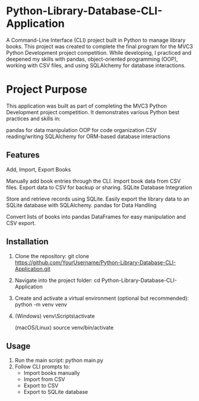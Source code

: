 # Python-Library-Database-CLI-Application
A Command-Line Interface (CLI) project built in Python to manage library books. This project was created to complete the final program for the MVC3 Python Development project competition. While developing, I practiced and deepened my skills with pandas, object-oriented programming (OOP), working with CSV files, and using SQLAlchemy for database interactions.

# Project Purpose
This application was built as part of completing the MVC3 Python Development project competition. It demonstrates various Python best practices and skills in:

pandas for data manipulation
OOP for code organization
CSV reading/writing
SQLAlchemy for ORM-based database interactions

## Features
Add, Import, Export Books

Manually add book entries through the CLI.
Import book data from CSV files.
Export data to CSV for backup or sharing.
SQLite Database Integration

Store and retrieve records using SQLite.
Easily export the library data to an SQLite database with SQLAlchemy.
pandas for Data Handling

Convert lists of books into pandas DataFrames for easy manipulation and CSV export.

## Installation
1. Clone the repository: git clone https://github.com/YourUsername/Python-Library-Database-CLI-Application.git
2. Navigate into the project folder: cd Python-Library-Database-CLI-Application
3. Create and activate a virtual environment (optional but recommended): python -m venv venv
4. 
    (Windows) venv\Scripts\activate

    (macOS/Linux) source venv/bin/activate

## Usage
1. Run the main script: python main.py
2. Follow CLI prompts to:
    * Import books manually
    * Import from CSV
    * Export to CSV
    * Export to SQLite database